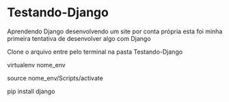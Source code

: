 # Testando-Django
Aprendendo Django desenvolvendo um site por conta própria esta foi minha primeira tentativa de desenvolver algo com Django

Clone o arquivo entre pelo terminal na pasta Testando-Django

virtualenv nome_env

source nome_env/Scripts/activate

pip install django

